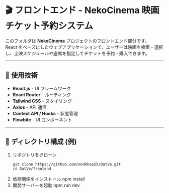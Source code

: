 # 🎬 フロントエンド - NekoCinema 映画チケット予約システム

このフォルダは **NekoCinema** プロジェクトのフロントエンド部分です。  
React をベースにしたウェブアプリケーションで、ユーザーは映画を検索・選択し、上映スケジュールや座席を指定してチケットを予約・購入できます。

---

## 🚀 使用技術

- **React.js** - UI フレームワーク  
- **React Router** - ルーティング  
- **Tailwind CSS** - スタイリング  
- **Axios** - API 通信  
- **Context API / Hooks** - 状態管理  
- **Flowbite** - UI コンポーネント  

---

## 📂 ディレクトリ構成 (例)
1. リポジトリをクローン  
   ```bash
   git clone https://github.com/nndkhoa25/DatVe.git
   cd DatVe/frontend
2. 依存関係をインストール
    npm install
3. 開発サーバーを起動
    npm run dev